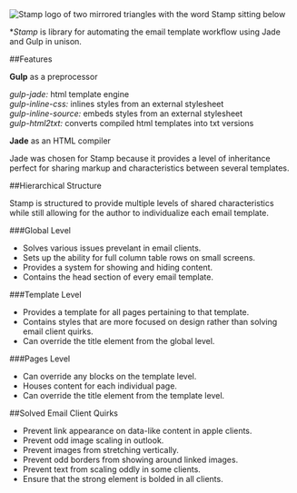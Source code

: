 <img src="https://raw.githubusercontent.com/mimoduo/Stamp/master/stamps/global/images/logo.jpg" alt="Stamp logo of two mirrored triangles with the word Stamp sitting below" />

**Stamp* is library for automating the email template workflow using Jade and Gulp in unison.

##Features

**Gulp** as a preprocessor

_gulp-jade:_ html template engine<br>
_gulp-inline-css:_ inlines styles from an external stylesheet<br>
_gulp-inline-source:_ embeds styles from an external stylesheet<br>
_gulp-html2txt:_ converts compiled html templates into txt versions

**Jade** as an HTML compiler

Jade was chosen for Stamp because it provides a level of inheritance perfect for sharing markup and characteristics between several templates.

##Hierarchical Structure

Stamp is structured to provide multiple levels of shared characteristics while still allowing for the author to individualize each email template.

###Global Level

* Solves various issues prevelant in email clients.
* Sets up the ability for full column table rows on small screens.
* Provides a system for showing and hiding content.
* Contains the head section of every email template.

###Template Level

* Provides a template for all pages pertaining to that template.
* Contains styles that are more focused on design rather than solving email client quirks.
* Can override the title element from the global level.

###Pages Level

* Can override any blocks on the template level.
* Houses content for each individual page.
* Can override the title element from the template level.

##Solved Email Client Quirks

* Prevent link appearance on data-like content in apple clients.
* Prevent odd image scaling in outlook.
* Prevent images from stretching vertically.
* Prevent odd borders from showing around linked images.
* Prevent text from scaling oddly in some clients.
* Ensure that the strong element is bolded in all clients.
